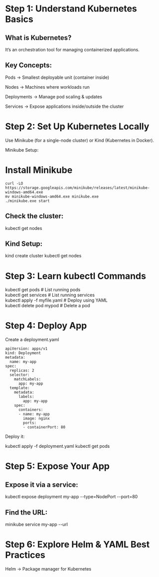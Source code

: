 # Step 1: Understand Kubernetes Basics

## What is Kubernetes? 

It’s an orchestration tool for managing containerized applications.

## Key Concepts:

  Pods → Smallest deployable unit (container inside)

  Nodes → Machines where workloads run

  Deployments → Manage pod scaling & updates

  Services → Expose applications inside/outside the cluster

# Step 2: Set Up Kubernetes Locally
  
  Use Minikube (for a single-node cluster) or Kind (Kubernetes in Docker).

Minikube Setup:

# Install Minikube

    curl -LO https://storage.googleapis.com/minikube/releases/latest/minikube-windows-amd64.exe
    mv minikube-windows-amd64.exe minikube.exe
    ./minikube.exe start

## Check the cluster:

  kubectl get nodes
 
## Kind Setup:

  kind create cluster
  kubectl get nodes

# Step 3: Learn kubectl Commands

  kubectl get pods         # List running pods  
  kubectl get services     # List running services  
  kubectl apply -f myfile.yaml  # Deploy using YAML  
  kubectl delete pod mypod  # Delete a pod  

# Step 4: Deploy App

  Create a deployment.yaml


    apiVersion: apps/v1
    kind: Deployment
    metadata:
      name: my-app
    spec:
      replicas: 2
      selector:
        matchLabels:
          app: my-app
      template:
        metadata:
          labels:
            app: my-app
        spec:
          containers:
          - name: my-app
            image: nginx
            ports:
            - containerPort: 80

Deploy it:

  kubectl apply -f deployment.yaml
  kubectl get pods

# Step 5: Expose Your App

## Expose it via a service:

  kubectl expose deployment my-app --type=NodePort --port=80
  
## Find the URL:

  minikube service my-app --url

# Step 6: Explore Helm & YAML Best Practices

  Helm → Package manager for Kubernetes
